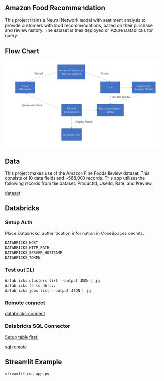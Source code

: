## Amazon Food Recommendation

This project trains a Neural Network model with sentiment analysis to provide customers with food recommendations, based on their purchase and review history. The dataset is then deployed on Azure Databricks for query.

## Flow Chart

![image-20220918231829294](Flowchart.png)



## Data

This project makes use of the Amazon Fine Foods Review dataset. This consists of 10 data fields and ~568,000 records. This app utilizes the following records from the dataset: ProductId, UserId, Rate, and Preview.

[dataset](https://www.kaggle.com/datasets/snap/amazon-fine-food-reviews)



## Databricks

### Setup Auth

Place Databricks' authentication information in CodeSpaces secrets.

```shell
DATABRICKS_HOST
DATABRICKS_HTTP_PATH
DATABRICKS_SERVER_HOSTNAME
DATABRICKS_TOKEN
```

### Test out CLI

```shell
databricks clusters list --output JSON | jq
databricks fs ls dbfs:/
databricks jobs list --output JSON | jq
```

### Remote connect

[databricks-connect](https://docs.databricks.com/dev-tools/databricks-connect.html)



### Databricks SQL Connector

[Setup table first!](https://docs.databricks.com/dbfs/databricks-datasets.html)

[sql remote](https://docs.databricks.com/dev-tools/python-sql-connector.html)



## Streamlit Example

```shel
streamlit run app.py
```





